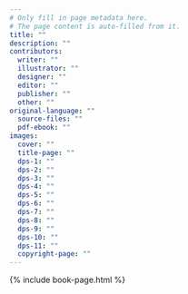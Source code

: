 ```yaml
---
# Only fill in page metadata here.
# The page content is auto-filled from it.
title: ""
description: ""
contributors:
  writer: ""
  illustrator: ""
  designer: ""
  editor: ""
  publisher: ""
  other: ""
original-language: ""
  source-files: ""
  pdf-ebook: ""
images:
  cover: ""
  title-page: ""
  dps-1: ""
  dps-2: ""
  dps-3: ""
  dps-4: ""
  dps-5: ""
  dps-6: ""
  dps-7: ""
  dps-8: ""
  dps-9: ""
  dps-10: ""
  dps-11: ""
  copyright-page: ""
---
```


{% include book-page.html %}

